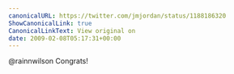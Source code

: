 ```yaml
---
canonicalURL: https://twitter.com/jmjordan/status/1188186320
ShowCanonicalLink: true
CanonicalLinkText: View original on
date: 2009-02-08T05:17:31+00:00
---
```

@rainnwilson Congrats!